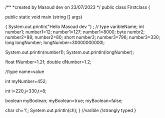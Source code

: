 /**
*created by Masoud dev on 23/07/2023
*/
public class Firstclass {

public static void main (string [] args)

{ System.out.println("Hello Masoud dev ") ;
// type varibleName;
int number1;
number1=12;
number1=127;
number1=8000;
byte numbr2;
number2=88;
number2=80;
short number3;
number3=796;
number3=330;
long longNumber;
longNumber=30000000000l;

System.out.println(number1);
System.out.println(longNumber);

float fNumber=1.2f;
double dNumber=1.2;

//type name=value

int myNumber=452;

int i=220,j=330,t=8;

boolean myBoolean;
myBoolean=true;
myBoolean=false;

char ch='\\';
Syetem.out.println(ch);
}
//varible
//strangly typed
}
